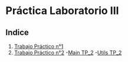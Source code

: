 # Práctica Laboratorio III

## Indice

1. [Trabajo Práctico n°1](TP_1)
2. [Trabajo Práctico n°2](TP_2)
   -[Main TP_2](TP_2/tup2024/src/ar/edu/utn/frbb/tup)
   -[Utils TP_2](TP_2/tup2024/src/ar/edu/utn/frbb/tup/utils)
